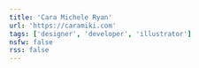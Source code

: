 ```yaml
---
title: 'Cara Michele Ryan'
url: 'https://caramiki.com'
tags: ['designer', 'developer', 'illustrator']
nsfw: false
rss: false
---
```

